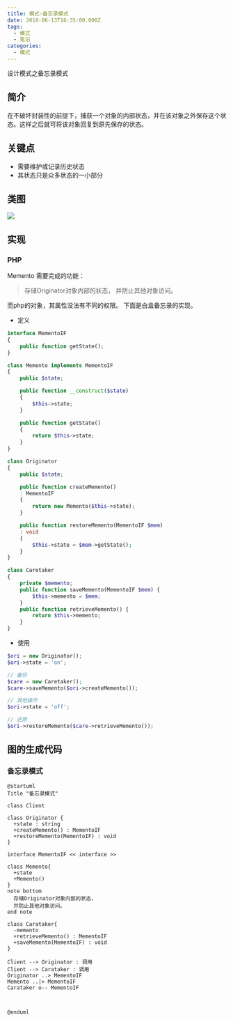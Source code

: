 ```yaml
---
title: 模式-备忘录模式
date: 2018-06-13T16:35:00.000Z
tags:
  - 模式
  - 笔记
categories:
  - 模式
---
```


设计模式之备忘录模式
<!-- MORE -->

## 简介
在不破坏封装性的前提下，捕获一个对象的内部状态，并在该对象之外保存这个状态。这样之后就可将该对象回复到原先保存的状态。

## 关键点
- 需要维护或记录历史状态
- 其状态只是众多状态的一小部分

## 类图
![](http://www.plantuml.com/plantuml/svg/VLBDIZCn5DtdAK9NYamVGCfG40GNuiONY6qimPa4ajYD2hMrdo226t-AkugBsRJ-B0h5IXz6qvbP-GhUCEqa6x_TpJdtddlkcQahJQG-ZYEqptH4SSKyNvhvm7pUBPAXcTrK46f4H2cy5J7AzUgr9rcBSQA5n2S8umrGqHHlOgKbuosBD2G5Q9V6C2NMre5RrZlRbfPKmN39bvnjR0lMH6S8CQwfF2GDwaPnhOOT78PBFwi6vyKMvN8GumBy7GYjHGoK6GrCDt57c9TfzZOq__fvBqaVBzAhoQ9p_ZExjgtJIJvuNuoUJ7_o_N5VT6RZUVum_kfq4ULDRBNBc8WacXnHQQq4SU6WE1YYeUs_4r6a_VyuYY-0Wo3quWS-U-sbjub7EnEEzIQgrT3RlAm0FVLX9o62mCFhS33yBRy0)

## 实现
### PHP
Memento 需要完成的功能：
> 存储Originator对象内部的状态，
> 并防止其他对象访问。

而php的对象，其属性没法有不同的权限。
下面是白盒备忘录的实现。

- 定义

```PHP
interface MementoIF
{
    public function getState();
}

class Memento implements MementoIF
{
    public $state;

    public function __construct($state)
    {
        $this->state;
    }

    public function getState()
    {
        return $this->state;
    }
}

class Originator
{
    public $state;

    public function createMemento()
    : MementoIF
    {
        return new Memento($this->state);
    }

    public function restoreMemento(MementoIF $mem)
    : void
    {
        $this->state = $mem->getState();
    }
}

class Caretaker
{
    private $memento;
    public function saveMemento(MementoIF $mem) {
        $this->memento = $mem;
    }
    public function retrieveMemento() {
        return $this->memento;
    }
}
```

- 使用

```PHP
$ori = new Originator();
$ori->state = 'on';

// 备份
$care = new Caretaker();
$care->saveMemento($ori->createMemento());

// 其他操作
$ori->state = 'off';

// 还原
$ori->restoreMemento($care->retrieveMemento());
```

## 图的生成代码
### 备忘录模式
```plantuml
@startuml
Title "备忘录模式"

class Client

class Originator {
  +state : string
  +createMemento() : MementoIF
  +restoreMemento(MementoIF) : void
}

interface MementoIF << interface >>

class Memento{
  +state
  +Memento()
}
note bottom
  存储Originator对象内部的状态，
  并防止其他对象访问。
end note

class Carataker{
  -memento
  +retrieveMemento() : MementoIF
  +saveMemento(MementoIF) : void
}

Client --> Originator : 调用
Client --> Carataker : 调用
Originator ..> MementoIF
Memento ..|> MementoIF
Carataker o-- MementoIF



@enduml
```
